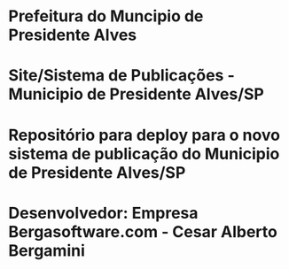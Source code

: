 # Prefeitura do Muncipio de Presidente Alves
# Site/Sistema de Publicações - Municipio de Presidente Alves/SP

# Repositório para deploy para o novo sistema de publicação do Municipio de Presidente Alves/SP

# Desenvolvedor: Empresa Bergasoftware.com - Cesar Alberto Bergamini


